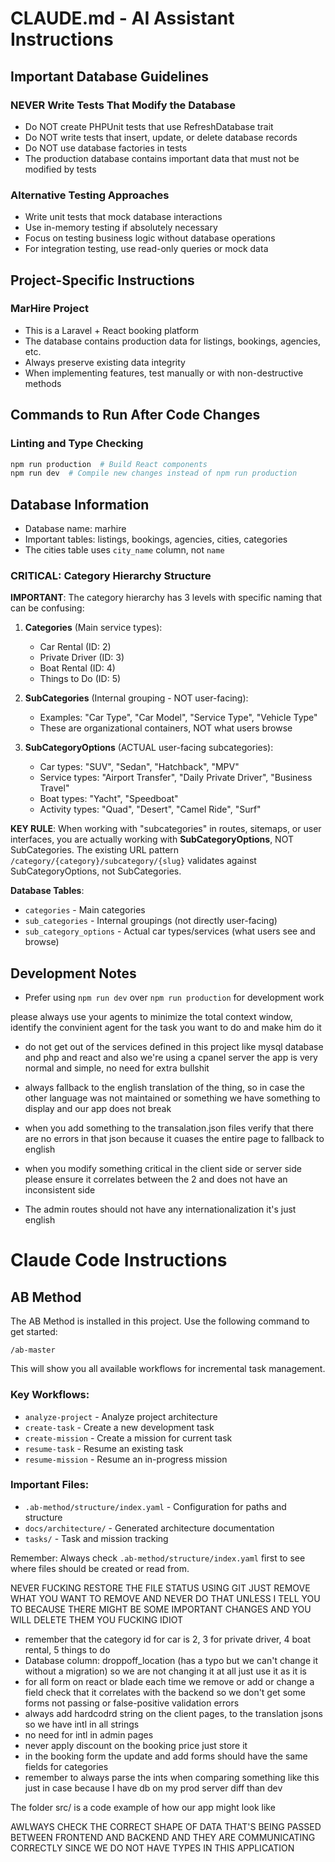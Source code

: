 # CLAUDE.md - AI Assistant Instructions

## Important Database Guidelines

### NEVER Write Tests That Modify the Database

-   Do NOT create PHPUnit tests that use RefreshDatabase trait
-   Do NOT write tests that insert, update, or delete database records
-   Do NOT use database factories in tests
-   The production database contains important data that must not be modified by tests

### Alternative Testing Approaches

-   Write unit tests that mock database interactions
-   Use in-memory testing if absolutely necessary
-   Focus on testing business logic without database operations
-   For integration testing, use read-only queries or mock data

## Project-Specific Instructions

### MarHire Project

-   This is a Laravel + React booking platform
-   The database contains production data for listings, bookings, agencies, etc.
-   Always preserve existing data integrity
-   When implementing features, test manually or with non-destructive methods

## Commands to Run After Code Changes

### Linting and Type Checking

```bash
npm run production  # Build React components
npm run dev  # Compile new changes instead of npm run production
```

## Database Information

-   Database name: marhire
-   Important tables: listings, bookings, agencies, cities, categories
-   The cities table uses `city_name` column, not `name`

### CRITICAL: Category Hierarchy Structure

**IMPORTANT**: The category hierarchy has 3 levels with specific naming that can be confusing:

1. **Categories** (Main service types):
   - Car Rental (ID: 2)
   - Private Driver (ID: 3)
   - Boat Rental (ID: 4)
   - Things to Do (ID: 5)

2. **SubCategories** (Internal grouping - NOT user-facing):
   - Examples: "Car Type", "Car Model", "Service Type", "Vehicle Type"
   - These are organizational containers, NOT what users browse

3. **SubCategoryOptions** (ACTUAL user-facing subcategories):
   - Car types: "SUV", "Sedan", "Hatchback", "MPV"
   - Service types: "Airport Transfer", "Daily Private Driver", "Business Travel"
   - Boat types: "Yacht", "Speedboat"
   - Activity types: "Quad", "Desert", "Camel Ride", "Surf"

**KEY RULE**: When working with "subcategories" in routes, sitemaps, or user interfaces, you are actually working with **SubCategoryOptions**, NOT SubCategories. The existing URL pattern `/category/{category}/subcategory/{slug}` validates against SubCategoryOptions, not SubCategories.

**Database Tables**:
- `categories` - Main categories
- `sub_categories` - Internal groupings (not directly user-facing)
- `sub_category_options` - Actual car types/services (what users see and browse)

## Development Notes

-   Prefer using `npm run dev` over `npm run production` for development work

please always use your agents to minimize the total context window, identify the convinient agent for the task you want to do and make him do it

-   do not get out of the services defined in this project like mysql database and php and react and also we're using a cpanel server the app is very normal and simple, no need for extra bullshit
-   always fallback to the english translation of the thing, so in case the other language was not maintained or something we have something to display and our app does not break
-   when you add something to the transalation.json files verify that there are no errors in that json because it cuases the entire page to fallback to english
-   when you modify something critical in the client side or server side please ensure it correlates between the 2 and does not have an inconsistent side

-   The admin routes should not have any internationalization it's just english

# Claude Code Instructions

## AB Method

The AB Method is installed in this project. Use the following command to get started:

```
/ab-master
```

This will show you all available workflows for incremental task management.

### Key Workflows:

-   `analyze-project` - Analyze project architecture
-   `create-task` - Create a new development task
-   `create-mission` - Create a mission for current task
-   `resume-task` - Resume an existing task
-   `resume-mission` - Resume an in-progress mission

### Important Files:

-   `.ab-method/structure/index.yaml` - Configuration for paths and structure
-   `docs/architecture/` - Generated architecture documentation
-   `tasks/` - Task and mission tracking

Remember: Always check `.ab-method/structure/index.yaml` first to see where files should be created or read from.

NEVER FUCKING RESTORE THE FILE STATUS USING GIT JUST REMOVE WHAT YOU WANT TO REMOVE AND NEVER DO THAT UNLESS I TELL YOU TO BECAUSE THERE MIGHT BE SOME IMPORTANT CHANGES AND YOU WILL DELETE THEM YOU FUCKING IDIOT

- remember that the category id for car is 2, 3 for private driver, 4 boat rental, 5 things to do
- Database column: droppoff_location (has a typo but we can't change it without a migration) so we are not changing it at all just use it as it is
- for all form on react or blade each time we remove or add or change a field check that it correlates with the backend so we don't get some forms not passing or false-positive validation errors
- always add hardcodrd string on the client pages, to the translation jsons so we have intl in all strings
- no need for intl in admin pages
- never apply discount on the booking price just store it
- in the booking form the update and add forms should have the same fields for categories
- remember to always parse the ints when comparing something like this just in case because I have db on my prod server diff than dev

The folder src/ is a code example of how our app might look like

AWLWAYS CHECK THE CORRECT SHAPE OF DATA THAT'S BEING PASSED BETWEEN FRONTEND AND BACKEND AND THEY ARE COMMUNICATING CORRECTLY SINCE WE DO NOT HAVE TYPES IN THIS APPLICATION